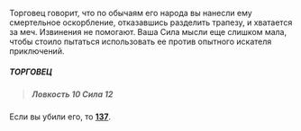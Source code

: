 Торговец говорит, что по обычаям его народа вы нанесли ему смертельное оскорбление, отказавшись разделить трапезу, и хватается за меч. Извинения не помогают. Ваша Сила мысли еще слишком мала, чтобы стоило пытаться использовать ее против опытного искателя приключений.

##### ТОРГОВЕЦ

> ##### Ловкость 10 Сила 12

Если вы убили его, то [**137**](#n_137).

